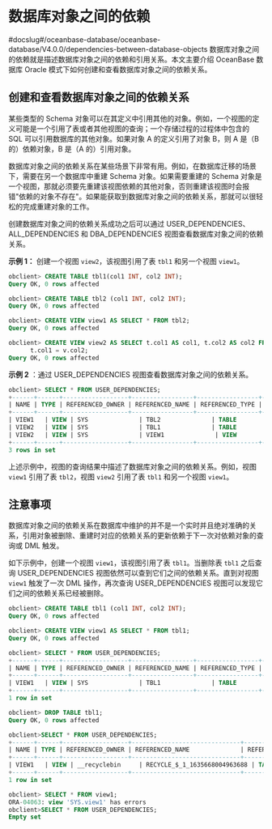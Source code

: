 数据库对象之间的依赖 
===============================
#docslug#/oceanbase-database/oceanbase-database/V4.0.0/dependencies-between-database-objects
数据库对象之间的依赖就是描述数据库对象之间的依赖和引用关系。本文主要介绍 OceanBase 数据库 Oracle 模式下如何创建和查看数据库对象之间的依赖关系。

创建和查看数据库对象之间的依赖关系 
--------------------------------------

某些类型的 Schema 对象可以在其定义中引用其他的对象。例如，一个视图的定义可能是一个引用了表或者其他视图的查询；一个存储过程的过程体中包含的 SQL 可以引用数据库的其他对象。如果对象 A 的定义引用了对象 B，则 A 是（B 的）依赖对象，B 是（A 的）引用对象。

数据库对象之间的依赖关系在某些场景下非常有用。例如，在数据库迁移的场景下，需要在另一个数据库中重建 Schema 对象。如果需要重建的 Schema 对象是一个视图，那就必须要先重建该视图依赖的其他对象，否则重建该视图时会报错"依赖的对象不存在"。如果能获取到数据库对象之间的依赖关系，那就可以很轻松的完成重建对象的工作。

创建数据库对象之间的依赖关系成功之后可以通过 USER_DEPENDENCIES、ALL_DEPENDENCIES 和 DBA_DEPENDENCIES 视图查看数据库对象之间的依赖关系。

**示例 1：** 创建一个视图 `view2`，该视图引用了表 `tbl1` 和另一个视图 `view1`。

```sql
obclient> CREATE TABLE tbl1(col1 INT, col2 INT);
Query OK, 0 rows affected

obclient> CREATE TABLE tbl2 (col1 INT, col2 INT);
Query OK, 0 rows affected

obclient> CREATE VIEW view1 AS SELECT * FROM tbl2;
Query OK, 0 rows affected

obclient> CREATE VIEW view2 AS SELECT t.col1 AS col1, t.col2 AS col2 FROM tbl1 t, view1 v WHERE 
      t.col1 = v.col2;
Query OK, 0 rows affected 
```



**示例 2** ：通过 USER_DEPENDENCIES 视图查看数据库对象之间的依赖关系。

```sql
obclient> SELECT * FROM USER_DEPENDENCIES;
+------+------+------------------+-----------------+-----------------+----------------------+------------------+-----------------+
| NAME | TYPE | REFERENCED_OWNER | REFERENCED_NAME | REFERENCED_TYPE | REFERENCED_LINK_NAME | SCHEMAID         | DEPENDENCY_TYPE |
+------+------+------------------+-----------------+-----------------+----------------------+------------------+-----------------+
| VIEW1   | VIEW | SYS              | TBL2              | TABLE           | NULL                 | 1100611139403782 | HARD            |
| VIEW2   | VIEW | SYS              | TBL1              | TABLE           | NULL                 | 1100611139403782 | HARD            |
| VIEW2   | VIEW | SYS              | VIEW1              | VIEW            | NULL                 | 1100611139403782 | HARD            |
+------+------+------------------+-----------------+-----------------+----------------------+------------------+-----------------+
3 rows in set
```



上述示例中，视图的查询结果中描述了数据库对象之间的依赖关系。例如，视图 `view1` 引用了表 `tbl2`，视图 `view2` 引用了表 `tbl1` 和另一个视图 `view1`。

注意事项 
-------------------------

数据库对象之间的依赖关系在数据库中维护的并不是一个实时并且绝对准确的关系，引用对象被删除、重建时对应的依赖关系的更新依赖于下一次对依赖对象的查询或 DML 触发。

如下示例中，创建一个视图 `view1`，该视图引用了表 `tbl1`。当删除表 `tbl1` 之后查询 USER_DEPENDENCIES 视图依然可以查到它们之间的依赖关系。直到对视图 `view1` 触发了一次 DML 操作，再次查询 USER_DEPENDENCIES 视图可以发现它们之间的依赖关系已经被删除。

```sql
obclient> CREATE TABLE tbl1 (col1 INT, col2 INT);
Query OK, 0 rows affected 

obclient> CREATE VIEW view1 AS SELECT * FROM tbl1;
Query OK, 0 rows affected 

obclient> SELECT * FROM USER_DEPENDENCIES;
+------+------+------------------+-----------------+-----------------+----------------------+------------------+-----------------+
| NAME | TYPE | REFERENCED_OWNER | REFERENCED_NAME | REFERENCED_TYPE | REFERENCED_LINK_NAME | SCHEMAID         | DEPENDENCY_TYPE |
+------+------+------------------+-----------------+-----------------+----------------------+------------------+-----------------+
| VIEW1   | VIEW | SYS              | TBL1              | TABLE           | NULL                 | 1100611139403782 | HARD            |
+------+------+------------------+-----------------+-----------------+----------------------+------------------+-----------------+
1 row in set 

obclient> DROP TABLE tbl1;
Query OK, 0 rows affected 

obclient>SELECT * FROM USER_DEPENDENCIES;
+------+------+------------------+------------------------------+-----------------+----------------------+------------------+-----------------+
| NAME | TYPE | REFERENCED_OWNER | REFERENCED_NAME              | REFERENCED_TYPE | REFERENCED_LINK_NAME | SCHEMAID         | DEPENDENCY_TYPE |
+------+------+------------------+------------------------------+-----------------+----------------------+------------------+-----------------+
| VIEW1   | VIEW | __recyclebin     | RECYCLE_$_1_1635668004963688 | TABLE           | NULL                 | 1100611139403782 | HARD            |
+------+------+------------------+------------------------------+-----------------+----------------------+------------------+-----------------+
1 row in set 

obclient> SELECT * FROM view1;
ORA-04063: view 'SYS.view1' has errors
obclient>SELECT * FROM USER_DEPENDENCIES;
Empty set
```


